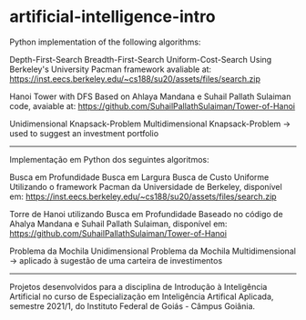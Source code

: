 # artificial-intelligence-intro

Python implementation of the following algorithms:

Depth-First-Search
Breadth-First-Search
Uniform-Cost-Search
Using Berkeley's University Pacman framework avaliable at: https://inst.eecs.berkeley.edu/~cs188/su20/assets/files/search.zip

Hanoi Tower with DFS
Based on Ahlaya Mandana e Suhail Pallath Sulaiman code, avaiable at: https://github.com/SuhailPallathSulaiman/Tower-of-Hanoi

Unidimensional Knapsack-Problem
Multidimensional Knapsack-Problem -> used to suggest an investment portfolio

---

Implementação em Python dos seguintes algoritmos:

Busca em Profundidade
Busca em Largura
Busca de Custo Uniforme
Utilizando o framework Pacman da Universidade de Berkeley, disponível em: https://inst.eecs.berkeley.edu/~cs188/su20/assets/files/search.zip

Torre de Hanoi utilizando Busca em Profundidade
Baseado no código de Ahalya Mandana e Suhail Pallath Sulaiman, disponível em: https://github.com/SuhailPallathSulaiman/Tower-of-Hanoi

Problema da Mochila Unidimensional
Problema da Mochila Multidimensional -> aplicado à sugestão de uma carteira de investimentos

---

Projetos desenvolvidos para a disciplina de Introdução à Inteligência Artificial no curso de Especialização em Inteligência Artifical Aplicada, semestre 2021/1, do Instituto Federal de Goiás - Câmpus Goiânia.
